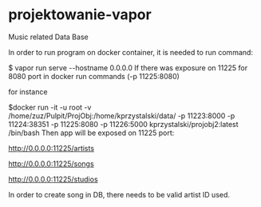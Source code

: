 # projektowanie-vapor
Music related Data Base


In order to run program on docker container, it is needed to run command:

$ vapor run serve --hostname 0.0.0.0
If there was exposure on 11225 for 8080 port in docker run commands (-p 11225:8080)

for instance 

$docker run -it -u root -v /home/zuz/Pulpit/ProjObj:/home/kprzystalski/data/ -p 11223:8000 -p 11224:38351 -p 11225:8080 -p 11226:5000 kprzystalski/projobj2:latest /bin/bash
Then app will be exposed on 11225 port:

http://0.0.0.0:11225/artists

http://0.0.0.0:11225/songs

http://0.0.0.0:11225/studios


In order to create song in DB, there needs to be valid artist ID used.
